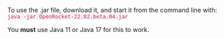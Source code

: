 <style>
	code {
      color: #c7254e;
      background-color: #f9f2f4;
    }
</style>

To use the .jar file, download it, and start it from the
command line with: `java -jar OpenRocket-22.02.beta.04.jar`

You **must** use Java 11 or Java 17 for this to work.